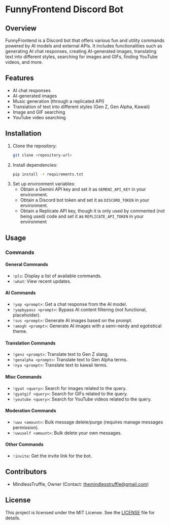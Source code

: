 # FunnyFrontend Discord Bot

## Overview
FunnyFrontend is a Discord bot that offers various fun and utility commands powered by AI models and external APIs. It includes functionalities such as generating AI chat responses, creating AI-generated images, translating text into different styles, searching for images and GIFs, finding YouTube videos, and more.

## Features
- AI chat responses
- AI-generated images
- Music generation (through a replicated API)
- Translation of text into different styles (Gen Z, Gen Alpha, Kawaii)
- Image and GIF searching
- YouTube video searching

## Installation
1. Clone the repository:
    ```bash
    git clone <repository-url>
    ```
2. Install dependencies:
    ```bash
    pip install -r requirements.txt
    ```
3. Set up environment variables:
    - Obtain a Gemini API key and set it as `GEMENI_API_KEY` in your environment.
    - Obtain a Discord bot token and set it as `DISCORD_TOKEN` in your environment.
    - Obtain a Replicate API key, though it is only used by commented (not being used) code and set it as `REPLICATE_API_TOKEN` in your environment

## Usage
### Commands
#### General Commands
- `!pls`: Display a list of available commands.
- `!what`: View recent updates.

#### AI Commands
- `!yap <prompt>`: Get a chat response from the AI model.
- `!yapbypass <prompt>`: Bypass AI content filtering (not functional, placeholder).
- `!sus <prompt>`: Generate AI images based on the prompt.
- `!amogh <prompt>`: Generate AI images with a semi-nerdy and egotistical theme.

#### Translation Commands
- `!genz <prompt>`: Translate text to Gen Z slang.
- `!genalpha <prompt>`: Translate text to Gen Alpha terms.
- `!nya <prompt>`: Translate text to kawaii terms.

#### Misc Commands
- `!gyat <query>`: Search for images related to the query.
- `!gyatgif <query>`: Search for GIFs related to the query.
- `!youtube <query>`: Search for YouTube videos related to the query.

#### Moderation Commands
- `!uwu <amount>`: Bulk message delete/purge (requires manage messages permission).
- `!uwuself <amount>`: Bulk delete your own messages.

#### Other Commands
- `!invite`: Get the invite link for the bot.

## Contributors
- MindlessTruffle, Owner (Contact: themindlesstruffle@gmail.com)

## License
This project is licensed under the MIT License. See the [LICENSE](LICENSE) file for details.
